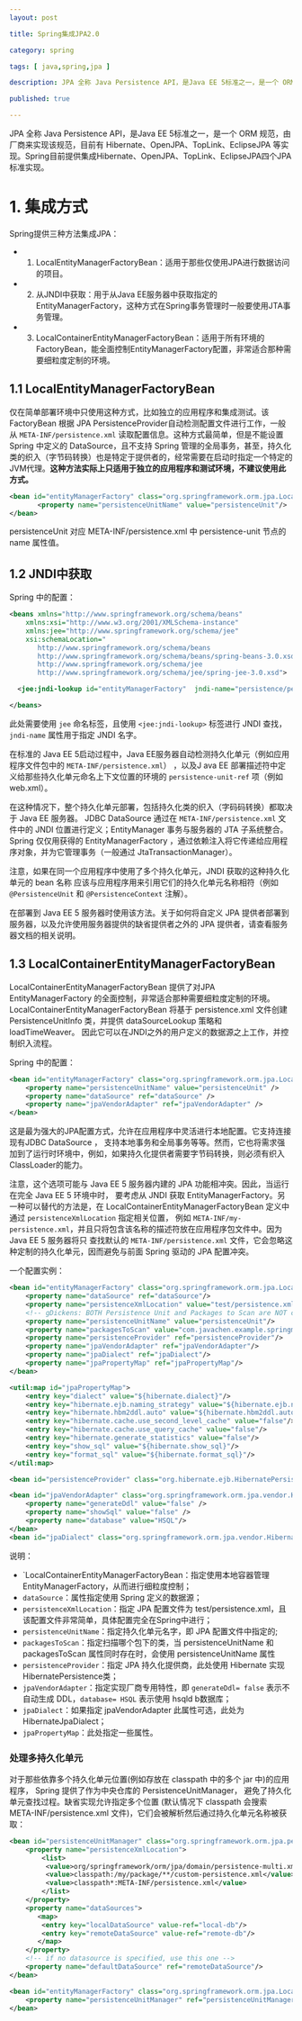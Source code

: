 ```yaml
---
layout: post

title: Spring集成JPA2.0

category: spring

tags: [ java,spring,jpa ]

description: JPA 全称 Java Persistence API，是Java EE 5标准之一，是一个 ORM 规范，由厂商来实现该规范。本文主要记录 Spring 框架中集成 JPA 的过程

published: true

---
```


JPA 全称 Java Persistence API，是Java EE 5标准之一，是一个 ORM 规范，由厂商来实现该规范，目前有 Hibernate、OpenJPA、TopLink、EclipseJPA 等实现。Spring目前提供集成Hibernate、OpenJPA、TopLink、EclipseJPA四个JPA标准实现。

# 1. 集成方式

Spring提供三种方法集成JPA：

- 1. LocalEntityManagerFactoryBean：适用于那些仅使用JPA进行数据访问的项目。
- 2. 从JNDI中获取：用于从Java EE服务器中获取指定的EntityManagerFactory，这种方式在Spring事务管理时一般要使用JTA事务管理。
- 3. LocalContainerEntityManagerFactoryBean：适用于所有环境的FactoryBean，能全面控制EntityManagerFactory配置，非常适合那种需要细粒度定制的环境。

## 1.1 LocalEntityManagerFactoryBean

仅在简单部署环境中只使用这种方式，比如独立的应用程序和集成测试。该 FactoryBean 根据 JPA PersistenceProvider自动检测配置文件进行工作，一般从 `META-INF/persistence.xml` 读取配置信息。这种方式最简单，但是不能设置 Spring 中定义的 DataSource，且不支持 Spring 管理的全局事务，甚至，持久化类的织入（字节码转换）也是特定于提供者的，经常需要在启动时指定一个特定的JVM代理。**这种方法实际上只适用于独立的应用程序和测试环境，不建议使用此方式。**

~~~xml
<bean id="entityManagerFactory" class="org.springframework.orm.jpa.LocalEntityManagerFactoryBean">
       <property name="persistenceUnitName" value="persistenceUnit"/>
</bean>
~~~

persistenceUnit 对应 META-INF/persistence.xml 中 persistence-unit 节点的 name 属性值。


## 1.2 JNDI中获取

Spring 中的配置：

~~~xml
<beans xmlns="http://www.springframework.org/schema/beans"
    xmlns:xsi="http://www.w3.org/2001/XMLSchema-instance"
    xmlns:jee="http://www.springframework.org/schema/jee"
    xsi:schemaLocation="
       http://www.springframework.org/schema/beans
       http://www.springframework.org/schema/beans/spring-beans-3.0.xsd
       http://www.springframework.org/schema/jee
       http://www.springframework.org/schema/jee/spring-jee-3.0.xsd">

  <jee:jndi-lookup id="entityManagerFactory"  jndi-name="persistence/persistenceUnit"/>

</beans>
~~~

此处需要使用 `jee` 命名标签，且使用 `<jee:jndi-lookup>` 标签进行 JNDI 查找，`jndi-name` 属性用于指定 JNDI 名字。

在标准的 Java EE 5启动过程中，Java EE服务器自动检测持久化单元（例如应用程序文件包中的 `META-INF/persistence.xml`） ，以及J ava EE 部署描述符中定义给那些持久化单元命名上下文位置的环境的 `persistence-unit-ref` 项（例如 web.xml）。

在这种情况下，整个持久化单元部署，包括持久化类的织入（字码码转换）都取决于 Java EE 服务器。 JDBC DataSource 通过在 `META-INF/persistence.xml` 文件中的 JNDI 位置进行定义；EntityManager 事务与服务器的 JTA 子系统整合。Spring 仅仅用获得的  EntityManagerFactory ，通过依赖注入将它传递给应用程序对象，并为它管理事务（一般通过 JtaTransactionManager）。

注意，如果在同一个应用程序中使用了多个持久化单元，JNDI 获取的这种持久化单元的 bean 名称 应该与应用程序用来引用它们的持久化单元名称相符（例如 `@PersistenceUnit` 和 `@PersistenceContext` 注解）。

在部署到 Java EE 5 服务器时使用该方法。关于如何将自定义 JPA 提供者部署到服务器，以及允许使用服务器提供的缺省提供者之外的 JPA 提供者，请查看服务器文档的相关说明。

## 1.3 LocalContainerEntityManagerFactoryBean

LocalContainerEntityManagerFactoryBean 提供了对JPA EntityManagerFactory 的全面控制，非常适合那种需要细粒度定制的环境。LocalContainerEntityManagerFactoryBean 将基于 persistence.xml 文件创建 PersistenceUnitInfo 类，并提供 dataSourceLookup 策略和 loadTimeWeaver。 因此它可以在JNDI之外的用户定义的数据源之上工作，并控制织入流程。

Spring 中的配置：

~~~xml
<bean id="entityManagerFactory" class="org.springframework.orm.jpa.LocalContainerEntityManagerFactoryBean">
	<property name="persistenceUnitName" value="persistenceUnit" />
	<property name="dataSource" ref="dataSource" />
	<property name="jpaVendorAdapter" ref="jpaVendorAdapter" />
</bean>
~~~

这是最为强大的JPA配置方式，允许在应用程序中灵活进行本地配置。它支持连接现有JDBC DataSource ， 支持本地事务和全局事务等等。然而，它也将需求强加到了运行时环境中，例如，如果持久化提供者需要字节码转换，则必须有织入ClassLoader的能力。

注意，这个选项可能与 Java EE 5 服务器内建的 JPA 功能相冲突。因此，当运行在完全 Java EE 5 环境中时， 要考虑从 JNDI 获取 EntityManagerFactory。另一种可以替代的方法是，在 LocalContainerEntityManagerFactoryBean 定义中通过 `persistenceXmlLocation` 指定相关位置， 例如 `META-INF/my-persistence.xml`，并且只将包含该名称的描述符放在应用程序包文件中。因为 Java EE 5 服务器将只 查找默认的 `META-INF/persistence.xml` 文件，它会忽略这种定制的持久化单元，因而避免与前面 Spring 驱动的 JPA 配置冲突。

一个配置实例：

~~~xml
<bean id="entityManagerFactory" class="org.springframework.orm.jpa.LocalContainerEntityManagerFactoryBean">
	<property name="dataSource" ref="dataSource"/>
	<property name="persistenceXmlLocation" value="test/persistence.xml"/>
	<!-- gDickens: BOTH Persistence Unit and Packages to Scan are NOT compatible, persistenceUnit will win -->
	<property name="persistenceUnitName" value="persistenceUnit"/>
	<property name="packagesToScan" value="com.javachen.example.springmvc"/>
	<property name="persistenceProvider" ref="persistenceProvider"/>
	<property name="jpaVendorAdapter" ref="jpaVendorAdapter"/>
	<property name="jpaDialect" ref="jpaDialect"/>
	<property name="jpaPropertyMap" ref="jpaPropertyMap"/>
</bean>

<util:map id="jpaPropertyMap">
	<entry key="dialect" value="${hibernate.dialect}"/>
	<entry key="hibernate.ejb.naming_strategy" value="${hibernate.ejb.naming_strategy}"/>
	<entry key="hibernate.hbm2ddl.auto" value="${hibernate.hbm2ddl.auto}"/>
	<entry key="hibernate.cache.use_second_level_cache" value="false"/>
	<entry key="hibernate.cache.use_query_cache" value="false"/>
	<entry key="hibernate.generate_statistics" value="false"/>
	<entry key="show_sql" value="${hibernate.show_sql}"/>
	<entry key="format_sql" value="${hibernate.format_sql}"/>
</util:map>

<bean id="persistenceProvider" class="org.hibernate.ejb.HibernatePersistence"/>

<bean id="jpaVendorAdapter" class="org.springframework.orm.jpa.vendor.HibernateJpaVendorAdapter">
	<property name="generateDdl" value="false" />
	<property name="showSql" value="false" />
	<property name="database" value="HSQL"/>
</bean>
<bean id="jpaDialect" class="org.springframework.orm.jpa.vendor.HibernateJpaDialect"/>
~~~

说明：

 - `LocalContainerEntityManagerFactoryBean：指定使用本地容器管理 EntityManagerFactory，从而进行细粒度控制；
 - `dataSource`：属性指定使用 Spring 定义的数据源；
 - `persistenceXmlLocation`：指定 JPA 配置文件为 test/persistence.xml，且该配置文件非常简单，具体配置完全在Spring中进行；
 - `persistenceUnitName`：指定持久化单元名字，即 JPA 配置文件中指定的;
 - `packagesToScan`：指定扫描哪个包下的类，当 persistenceUnitName 和 packagesToScan 属性同时存在时，会使用 persistenceUnitName 属性
 - `persistenceProvider`：指定 JPA 持久化提供商，此处使用 Hibernate 实现 HibernatePersistence类；
 - `jpaVendorAdapter`：指定实现厂商专用特性，即 `generateDdl= false` 表示不自动生成 DDL，`database= HSQL` 表示使用 hsqld b数据库；
 - `jpaDialect`：如果指定 jpaVendorAdapter 此属性可选，此处为 HibernateJpaDialect；
 - `jpaPropertyMap`：此处指定一些属性。

### 处理多持久化单元

对于那些依靠多个持久化单元位置(例如存放在 classpath 中的多个 jar 中)的应用程序， Spring 提供了作为中央仓库的 PersistenceUnitManager， 避免了持久化单元查找过程。缺省实现允许指定多个位置 (默认情况下 classpath 会搜索 META-INF/persistence.xml 文件)，它们会被解析然后通过持久化单元名称被获取：

~~~xml
<bean id="persistenceUnitManager" class="org.springframework.orm.jpa.persistenceunit.DefaultPersistenceUnitManager">
	<property name="persistenceXmlLocation">
	    <list>
	     <value>org/springframework/orm/jpa/domain/persistence-multi.xml</value>
	     <value>classpath:/my/package/**/custom-persistence.xml</value>
	     <value>classpath*:META-INF/persistence.xml</value>
	    </list>
	</property>
	<property name="dataSources">
	   <map>
	    <entry key="localDataSource" value-ref="local-db"/>
	    <entry key="remoteDataSource" value-ref="remote-db"/>
	   </map>
	</property>
	<!-- if no datasource is specified, use this one -->
	<property name="defaultDataSource" ref="remoteDataSource"/>
</bean>

<bean id="entityManagerFactory" class="org.springframework.orm.jpa.LocalContainerEntityManagerFactoryBean">
	<property name="persistenceUnitManager" ref="persistenceUnitManager"/>
</bean>
~~~
